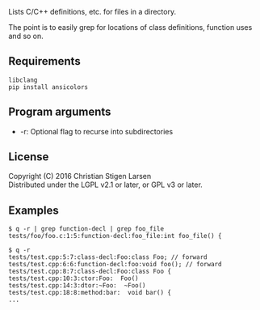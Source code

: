 Lists C/C++ definitions, etc. for files in a directory.

The point is to easily grep for locations of class definitions, function uses
and so on.

Requirements
------------

    libclang
    pip install ansicolors

Program arguments
-----------------

  * -r: Optional flag to recurse into subdirectories

License
-------

Copyright (C) 2016 Christian Stigen Larsen  
Distributed under the LGPL v2.1 or later, or GPL v3 or later.

Examples
--------

    $ q -r | grep function-decl | grep foo_file
    tests/foo/foo.c:1:5:function-decl:foo_file:int foo_file() {

    $ q -r
    tests/test.cpp:5:7:class-decl:Foo:class Foo; // forward
    tests/test.cpp:6:6:function-decl:foo:void foo(); // forward
    tests/test.cpp:8:7:class-decl:Foo:class Foo {
    tests/test.cpp:10:3:ctor:Foo:  Foo()
    tests/test.cpp:14:3:dtor:~Foo:  ~Foo()
    tests/test.cpp:18:8:method:bar:  void bar() {
    ...
